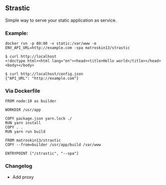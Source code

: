 ## Strastic

Simple way to serve your static application as service.

### Example:

```
docker run -p 80:80 -v static:/var/www -e ENV_API_URL=http://example.com -spa matroskin13/strastic
```


```
$ curl http://localhost
<!doctype html><html lang="en"><head><title>Hello world</title></head><body></body>
```

```
$ curl http://localhost/config.json
{"API_URL": "http://example.com"}
```

### Via Dockerfile

```
FROM node:10 as builder

WORKDIR /usr/app

COPY package.json yarn.lock ./
RUN yarn install
COPY . .
RUN yarn run build

FROM matroskin13/strastic
COPY --from=builder /usr/app/build /var/www

ENTRYPOINT ["/strastic", "--spa"]
```

### Changelog

- Add proxу
